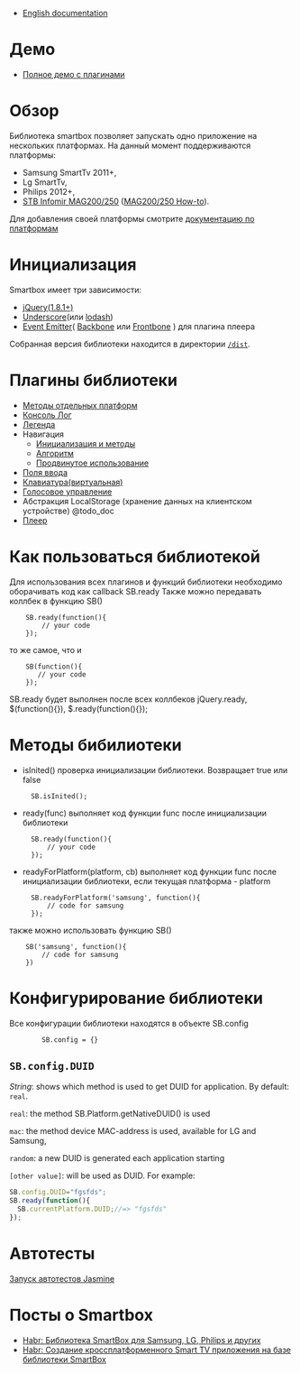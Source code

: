 * [English documentation](README.md)

# Демо
* <a href="http://immosmart.github.io/smartbox/demo/demoApp">Полное демо с плагинами</a>

# Обзор

Библиотека smartbox позволяет запускать одно приложение на нескольких платформах.
На данный момент поддерживаются платформы:
- Samsung SmartTv 2011+,
- Lg SmartTv,
- Philips 2012+,
- <a href="http://wiki.infomir.eu/">STB Infomir MAG200/250</a> ([MAG200/250 How-to](docs/ru_mag.md)).

Для добавления своей платформы смотрите [документацию по платформам](docs/ru_platform.md)

# Инициализация

Smartbox имеет три зависимости:
- <a href="https://github.com/jquery/jquery/tree/1.8-stable">jQuery(1.8.1+)</a>
- <a href="https://github.com/jashkenas/underscore">Underscore</a>(или <a href="https://github.com/lodash/lodash">lodash</a>)
- <a href="https://github.com/Wolfy87/EventEmitter">Event Emitter</a>( <a href="https://github.com/jashkenas/backbone">Backbone</a> или <a href="https://github.com/artempoletsky/Frontbone">Frontbone</a> ) для плагина плеера

Собранная версия библиотеки находится в директории [`/dist`](dist).

# Плагины библиотеки

* [Методы отдельных платформ](docs/ru_platform.md)
* [Консоль Лог](docs/ru_log.md)
* [Легенда](docs/ru_legend.md)
* Навигация
    * [Инициализация и методы](docs/ru_nav.md)
    * [Алгоритм](docs/ru_nav_alg.md)
    * [Продвинутое использование](docs/ru_nav_extended.md)
* [Поля ввода](docs/ru_input.md)
* [Клавиатура(виртуальная)](docs/ru_keyboard.md)
* [Голосовое управление](docs/ru_voice.md)
* Абстракция LocalStorage (хранение данных на клиентском устройстве) @todo_doc
* [Плеер](docs/ru_player.md)

# Как пользоваться библиотекой

Для использования всех плагинов и функций библиотеки необходимо оборачивать код как callback SB.ready
Также можно передавать коллбек в функцию SB()

        SB.ready(function(){
            // your code
        });

то же самое, что и

        SB(function(){
           // your code
        });

SB.ready будет выполнен после всех коллбеков jQuery.ready, $(function(){}), $.ready(function(){});

# Методы бибилиотеки

- isInited() проверка инициализации библиотеки. Возвращает true или false

        SB.isInited();

- ready(func) выполняет код функции func после инициализации библиотеки

        SB.ready(function(){
            // your code
        });

- readyForPlatform(platform, cb) выполняет код функции func после инициализации библиотеки,
если текущая платформа - platform

        SB.readyForPlatform('samsung', function(){
            // code for samsung
        });

также можно использовать функцию SB()

        SB('samsung', function(){
            // code for samsung
        })

# Конфигурирование библиотеки

Все конфигурации библиотеки находятся в объекте SB.config

            SB.config = {}

## `SB.config.DUID`

*String*: shows which method is used to get DUID for application. By default: `real`.

`real`: the method SB.Platform.getNativeDUID() is used

`mac`: the method device MAC-address is used, available for LG and Samsung,

`random`: a new DUID is generated each application starting

`[other value]`: will be used as DUID. For example:

```js
SB.config.DUID="fgsfds";
SB.ready(function(){
  SB.currentPlatform.DUID;//=> "fgsfds"
});
```

# Автотесты
<a href="http://immosmart.github.io/smartbox/">Запуск автотестов Jasmine</a>

# Посты о Smartbox
* <a href="http://habrahabr.ru/post/211236//">Habr: Библиотека SmartBox для Samsung, LG, Philips и других</a>
* <a href="http://habrahabr.ru/post/188294/">Habr: Создание кроссплатформенного Smart TV приложения на базе библиотеки SmartBox</a>
